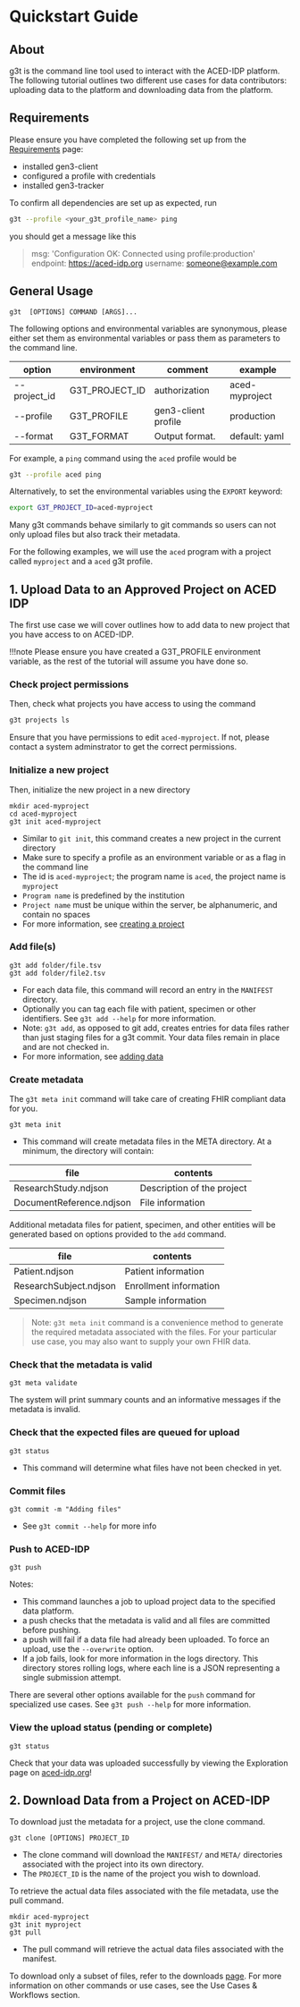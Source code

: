
# Quickstart Guide

## About

g3t is the command line tool used to interact with the ACED-IDP platform. The following tutorial outlines two different use cases for data contributors: uploading data to the platform and downloading data from the platform. 

## Requirements

Please ensure you have completed the following set up from the [Requirements](/requirements) page:

* installed gen3-client
* configured a profile with credentials
* installed gen3-tracker


To confirm all dependencies are set up as expected, run

```sh
g3t --profile <your_g3t_profile_name> ping
```

you should get a message like this
> msg: 'Configuration OK: Connected using profile:production'
endpoint: https://aced-idp.org
username: someone@example.com

## General Usage

`g3t  [OPTIONS] COMMAND [ARGS]...`

The following options and environmental variables are synonymous, please either set them as environmental variables or pass them as parameters to the command line.

| option       | environment     | comment             | example         |
|--------------|-----------------| ------------------- |-----------------|
| --project_id | G3T_PROJECT_ID  | authorization       | aced-myproject  |
| --profile    | G3T_PROFILE     | gen3-client profile | production      |
| --format     | G3T_FORMAT      | Output format.      | default: yaml   |

For example, a `ping` command using the `aced` profile would be

```sh
g3t --profile aced ping
```

Alternatively, to set the environmental variables using the `EXPORT` keyword:

```sh
export G3T_PROJECT_ID=aced-myproject
```

Many g3t commands behave similarly to git commands so users can not only upload files but also track their metadata.

For the following examples, we will use the `aced` program with a project called `myproject` and a `aced` g3t profile.


## 1. Upload Data to an Approved Project on ACED IDP

The first use case we will cover outlines how to add data to new project that you have access to on ACED-IDP.

!!!note
    Please ensure you have created a G3T_PROFILE environment variable, as the rest of the tutorial will assume you have done so.

### Check project permissions

Then, check what projects you have access to using the command

```sh
g3t projects ls
```

Ensure that you have permissions to edit `aced-myproject`. If not, please contact a system adminstrator to get the correct permissions.

### Initialize a new project

Then, initialize the new project in a new directory

```
mkdir aced-myproject
cd aced-myproject
g3t init aced-myproject
```

* Similar to `git init`, this command creates a new project in the current directory
* Make sure to specify a profile as an environment variable or as a flag in the command line
* The id is `aced-myproject`; the program name is `aced`, the project name is `myproject`
* `Program name` is predefined by the institution
* `Project name` must be unique within the server, be alphanumeric, and contain no spaces
* For more information, see [creating a project](creating-project.md)

### Add file(s)

```
g3t add folder/file.tsv
g3t add folder/file2.tsv
```

* For each data file, this command will record an entry in the `MANIFEST` directory.
* Optionally you can tag each file with patient, specimen or other identifiers. See `g3t add --help` for more information.
* Note: `g3t add`, as opposed to git add, creates entries for data files rather than just staging files for a g3t commit.  Your data files remain in place and are not checked in. 
* For more information, see [adding data](upload.md)

### Create metadata

The `g3t meta init` command will take care of creating FHIR compliant data for you.

```
g3t meta init
```

* This command will create metadata files in the META directory. At a minimum, the directory will contain:

| file                     | contents                   |
|--------------------------|----------------------------|
| ResearchStudy.ndjson     | Description of the project |
| DocumentReference.ndjson | File information           |

Additional metadata files for patient, specimen, and other entities will be generated based on options provided to the `add` command.

| file                   | contents               |
|------------------------|------------------------|
| Patient.ndjson         | Patient information    |
| ResearchSubject.ndjson | Enrollment information |
| Specimen.ndjson        | Sample information     |


> Note: `g3t meta init` command is a convenience method to generate the required metadata associated with the files. For your particular use case, you may also want to supply your own FHIR data.  

### Check that the metadata is valid

```
g3t meta validate
```

The system will print summary counts and an informative messages if the metadata is invalid.


### Check that the expected files are queued for upload
```
g3t status
```
- This command will determine what files have not been checked in yet.

### Commit files
```
g3t commit -m "Adding files"
```
- See `g3t commit --help` for more info

### Push to ACED-IDP
```
g3t push
```

Notes:

* This command launches a job to upload project data to the specified data platform.
* a push checks that the metadata is valid and all files are committed before pushing.
* a push will fail if a data file had already been uploaded. To force an upload, use the `--overwrite` option.
* If a job fails, look for more information in the logs directory. This directory stores rolling logs, where each line is a JSON representing a single submission attempt.

There are several other options available for the `push` command for specialized use cases. See `g3t push --help` for more information.

### View the upload status (pending or complete)
```
g3t status
```

Check that your data was uploaded successfully by viewing the Exploration page on [aced-idp.org](https://aced-idp.org)!

## 2. Download Data from a Project on ACED-IDP

To download just the metadata for a project, use the clone command.

```commandline
g3t clone [OPTIONS] PROJECT_ID 
```

- The clone command will download the `MANIFEST/` and `META/` directories associated with the project into its own directory. 
- The `PROJECT_ID` is the name of the project you wish to download. 

To retrieve the actual data files associated with the file metadata, use the pull command.

```commandline
mkdir aced-myproject
g3t init myproject
g3t pull
```

- The pull command will retrieve the actual data files associated with the manifest.


To download only a subset of files, refer to the downloads [page](https://aced-idp.github.io/workflows/portal-download/). For more information on other commands or use cases, see the Use Cases & Workflows section.
